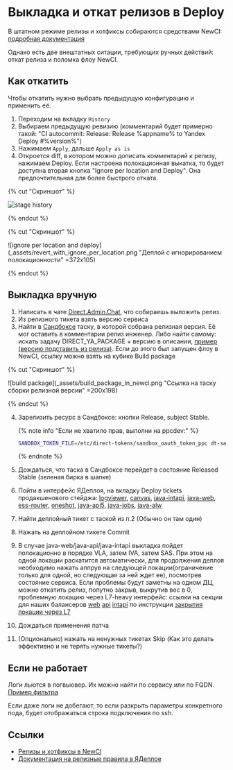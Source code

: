 # Выкладка и откат релизов в Deploy

В штатном режиме релизы и хотфиксы собираются средствами NewCI: [подробная документация](../../guide/releases/release-newci)

Однако есть две внештатных ситации, требующих ручных действий: откат релиза и поломка флоу NewCI.

## Как откатить 

Чтобы откатить нужно выбрать предыдущую конфигурацию и применить её.

1. Переходим на вкладку `History`
2. Выбираем предыдущую ревизию (комментарий будет примерно такой: "CI autocommit: Release: Release %appname% to Yandex Deploy #%version%")
3. Нажимаем `Apply`, дальше `Apply as is`
4. Откроется diff, в котором можно дописать комментарий к релизу, нажимаем Deploy. Если настроена полокационная выкатка, то будет доступна вторая кнопка "Ignore per location and Deploy". Она предпочтительная для более быстрого отката.

{% cut "Скриншот" %}

![stage history](_assets/stage_history.png "Откат на предыдущую ревизию")

{% endcut %}

{% cut "Скриншот" %}

![ignore per location and deploy](_assets/revert_with_ignore_per_location.png "Деплой с игнорированием полокационности" =372x105)

{% endcut %}


## Выкладка вручную

1. Написать в чате [Direct.Admin.Chat]({{chat-direct-admin}}), что собираешь выложить релиз.
2. Из релизного тикета взять версию сервиса
3. Найти в [Сандбоксе](https://sandbox.yandex-team.ru) таску, в которой собрана релизная версия. Её мог оставить в комментарии релиз инженер. Либо найти самому: искать задачу DIRECT_YA_PACKAGE + версию в описании, [пример (версию подставить из релиза)](https://sandbox.yandex-team.ru/tasks?children=true&desc_re=1.7333041-1&type=DIRECT_YA_PACKAGE&limit=20&created=14_days). Если до этого был запущен флоу в NewCI, ссылку можно взять на кубике Build package 

{% cut "Скриншот" %}

![build package](_assets/build_package_in_newci.png "Ссылка на таску сборки релизной версии"  =200x198)

{% endcut %}

4. Зарелизить ресурс в Сандбоксе: кнопки Release, subject Stable.

   {% note info "Если не хватило прав, выполни на ppcdev:" %}

   ```sh
   SANDBOX_TOKEN_FILE=/etc/direct-tokens/sandbox_oauth_token_ppc dt-sandbox-resource-release.py -s stable -t <id таски>
   ```

   {% endnote %}
5. Дождаться, что таска в Сандбоксе перейдет в состояние Released Stable (зеленая бирка в шапке)
6. Пойти в интерфейс ЯДеплоя, на вкладку Deploy tickets продакшенового стейджа: [logviewer](https://deploy.yandex-team.ru/stages/direct-logviewer-production/deploy-tickets), [canvas](https://deploy.yandex-team.ru/stages/direct-canvas-production/deploy-tickets), [java-intapi](https://deploy.yandex-team.ru/stages/direct-intapi-production/deploy-tickets), [java-web](https://deploy.yandex-team.ru/stages/direct-java-web-production/deploy-tickets), [ess-router](https://deploy.yandex-team.ru/stages/direct-java-ess-router-production/deploy-tickets), [oneshot](https://deploy.yandex-team.ru/stages/direct-java-oneshot-production/deploy-tickets), [java-api5](https://deploy.yandex-team.ru/stages/direct-java-api5-production/deploy-tickets), [java-jobs](https://deploy.yandex-team.ru/stages/direct-java-jobs-production/deploy-tickets), [java-alw](https://deploy.yandex-team.ru/stages/direct-java-alw-production/deploy-tickets)
7. Найти деплойный тикет с таской из п.2 (Обычно он там один)
8. Нажать на деплойном тикете Commit
9. В случае java-web/java-api/java-intapi выкладка пойдет полокационно в порядке VLA, затем IVA, затем SAS. При этом на одной локации раскатится автоматически, для продолжения деплоя необходимо нажать аппрув на следующей локации(ограничение только для одной, но следующая за ней ждет ее), посмотрев состояние сервиса. Если проблемы будут заметны на одном ДЦ, можно откатить релиз, попутно закрыв, выкрутив вес в 0, проблемную локацию через L7-heavy интерфейс: ссылки на секции для наших балансеров [web](https://nanny.yandex-team.ru/ui/#/l7heavy/direct.yandex.ru/) [api](https://nanny.yandex-team.ru/ui/#/l7heavy/api.direct.yandex.ru/) [intapi](https://nanny.yandex-team.ru/ui/#/l7heavy/intapi.direct.yandex.ru/) по инструкции [закрытия локации через L7](../../jeri/howto-dc-l7.md)
10. Дождаться применения патча
11. (Опционально) нажать на ненужных тикетах Skip (Как это делать эффективно и не терять нужные тикеты?)

## Если не работает
Логи льются в логвьювер. Их можно найти по сервису или по FQDN. [Пример фильтра](https://direct.yandex.ru/logviewer/short/FgCzdbwr3jdjB7)

Если даже логи не добегают, то если разкрыть параметры конкретного пода, будет отображаться строка подключения по ssh.

## Ссылки

- [Релизы и хотфиксы в NewCI](../../guide/releases/release-newci)
- [Документация на релизные правила в ЯДеплое](https://wiki.yandex-team.ru/deploy/docs/concepts/release-integration/)



